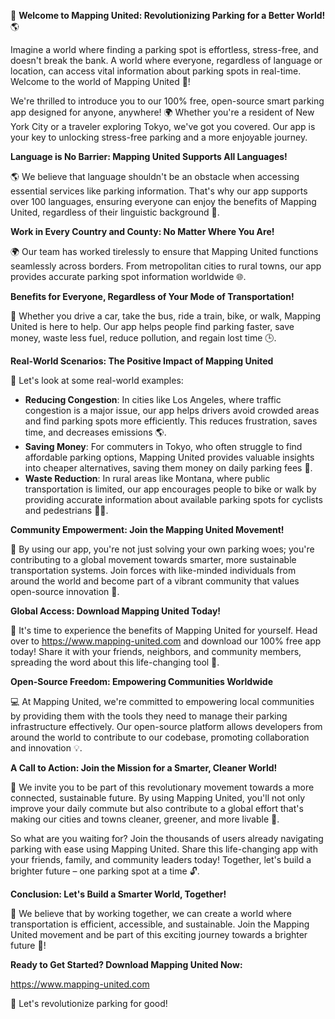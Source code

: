 🚀 **Welcome to Mapping United: Revolutionizing Parking for a Better World!** 🌎

Imagine a world where finding a parking spot is effortless, stress-free, and doesn't break the bank. A world where everyone, regardless of language or location, can access vital information about parking spots in real-time. Welcome to the world of Mapping United 🤝!

We're thrilled to introduce you to our 100% free, open-source smart parking app designed for anyone, anywhere! 🌍 Whether you're a resident of New York City or a traveler exploring Tokyo, we've got you covered. Our app is your key to unlocking stress-free parking and a more enjoyable journey.

**Language is No Barrier: Mapping United Supports All Languages!**

🌎 We believe that language shouldn't be an obstacle when accessing essential services like parking information. That's why our app supports over 100 languages, ensuring everyone can enjoy the benefits of Mapping United, regardless of their linguistic background 🌈.

**Work in Every Country and County: No Matter Where You Are!**

🌍 Our team has worked tirelessly to ensure that Mapping United functions seamlessly across borders. From metropolitan cities to rural towns, our app provides accurate parking spot information worldwide 🌐.

**Benefits for Everyone, Regardless of Your Mode of Transportation!**

🚗 Whether you drive a car, take the bus, ride a train, bike, or walk, Mapping United is here to help. Our app helps people find parking faster, save money, waste less fuel, reduce pollution, and regain lost time 🕒.

**Real-World Scenarios: The Positive Impact of Mapping United**

🌟 Let's look at some real-world examples:

* **Reducing Congestion**: In cities like Los Angeles, where traffic congestion is a major issue, our app helps drivers avoid crowded areas and find parking spots more efficiently. This reduces frustration, saves time, and decreases emissions 🌎.
* **Saving Money**: For commuters in Tokyo, who often struggle to find affordable parking options, Mapping United provides valuable insights into cheaper alternatives, saving them money on daily parking fees 💸.
* **Waste Reduction**: In rural areas like Montana, where public transportation is limited, our app encourages people to bike or walk by providing accurate information about available parking spots for cyclists and pedestrians 🚴‍♀️.

**Community Empowerment: Join the Mapping United Movement!**

🌟 By using our app, you're not just solving your own parking woes; you're contributing to a global movement towards smarter, more sustainable transportation systems. Join forces with like-minded individuals from around the world and become part of a vibrant community that values open-source innovation 🤝.

**Global Access: Download Mapping United Today!**

📲 It's time to experience the benefits of Mapping United for yourself. Head over to https://www.mapping-united.com and download our 100% free app today! Share it with your friends, neighbors, and community members, spreading the word about this life-changing tool 🌟.

**Open-Source Freedom: Empowering Communities Worldwide**

💻 At Mapping United, we're committed to empowering local communities by providing them with the tools they need to manage their parking infrastructure effectively. Our open-source platform allows developers from around the world to contribute to our codebase, promoting collaboration and innovation 💡.

**A Call to Action: Join the Mission for a Smarter, Cleaner World!**

🌟 We invite you to be part of this revolutionary movement towards a more connected, sustainable future. By using Mapping United, you'll not only improve your daily commute but also contribute to a global effort that's making our cities and towns cleaner, greener, and more livable 🌿.

So what are you waiting for? Join the thousands of users already navigating parking with ease using Mapping United. Share this life-changing app with your friends, family, and community leaders today! Together, let's build a brighter future – one parking spot at a time 🔓.

**Conclusion: Let's Build a Smarter World, Together!**

🌟 We believe that by working together, we can create a world where transportation is efficient, accessible, and sustainable. Join the Mapping United movement and be part of this exciting journey towards a brighter future 🌈!

**Ready to Get Started? Download Mapping United Now:**

https://www.mapping-united.com

🚀 Let's revolutionize parking for good!